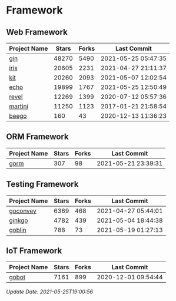 # Framework

## Web Framework
| Project Name | Stars | Forks | Last Commit |
| ------------ | ----- | ----- | ----------- |
| [gin](https://github.com/gin-gonic/gin) | 48270 | 5490 | 2021-05-25 05:47:35 |
| [iris](https://github.com/kataras/iris) | 20605 | 2231 | 2021-04-27 21:11:37 |
| [kit](https://github.com/go-kit/kit) | 20260 | 2093 | 2021-05-07 12:02:54 |
| [echo](https://github.com/labstack/echo) | 19899 | 1767 | 2021-05-25 12:50:49 |
| [revel](https://github.com/revel/revel) | 12269 | 1399 | 2020-07-12 05:57:36 |
| [martini](https://github.com/go-martini/martini) | 11250 | 1123 | 2017-01-21 21:58:54 |
| [beego](https://github.com/astaxie/beego) | 160 | 43 | 2020-12-13 11:36:23 |

## ORM Framework
| Project Name | Stars | Forks | Last Commit |
| ------------ | ----- | ----- | ----------- |
| [gorm](https://github.com/jinzhu/gorm) | 307 | 98 | 2021-05-21 23:39:31 |

## Testing Framework
| Project Name | Stars | Forks | Last Commit |
| ------------ | ----- | ----- | ----------- |
| [goconvey](https://github.com/smartystreets/goconvey) | 6369 | 468 | 2021-04-27 05:44:01 |
| [ginkgo](https://github.com/onsi/ginkgo) | 4782 | 439 | 2021-05-04 18:44:38 |
| [goblin](https://github.com/franela/goblin) | 788 | 73 | 2021-05-19 01:27:13 |

## IoT Framework
| Project Name | Stars | Forks | Last Commit |
| ------------ | ----- | ----- | ----------- |
| [gobot](https://github.com/hybridgroup/gobot) | 7161 | 899 | 2020-12-01 09:54:44 |

*Update Date: 2021-05-25T19:00:56*